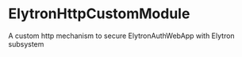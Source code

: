# ElytronHttpCustomModule
A custom http mechanism to secure ElytronAuthWebApp with Elytron subsystem
